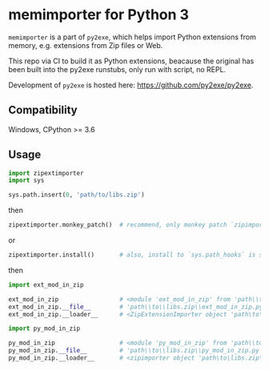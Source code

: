 memimporter for Python 3
========================

`memimporter` is a part of `py2exe`, which helps import Python extensions from
memory, e.g. extensions from Zip files or Web.

This repo via CI to build it as Python extensions, beacause the original has
been built into the py2exe runstubs, only run with script, no REPL.

Development of `py2exe` is hosted here: https://github.com/py2exe/py2exe.


Compatibility
-------------

Windows, CPython >= 3.6


Usage
-----

```python
import zipextimporter
import sys

sys.path.insert(0, 'path/to/libs.zip')
```

then

```python
zipextimporter.monkey_patch()  # recommend, only monkey patch `zipimport.zipimporter`
```

or

```python
zipextimporter.install()       # also, install to `sys.path_hooks` is still available
```

then

```python
import ext_mod_in_zip

ext_mod_in_zip                 # <module 'ext_mod_in_zip' from 'path\\to\\libs.zip\\ext_mod_in_zip.pyd'>
ext_mod_in_zip.__file__        # 'path\\to\\libs.zip\\ext_mod_in_zip.pyd'>
ext_mod_in_zip.__loader__      # <ZipExtensionImporter object 'path\to\libs.zip\'>

import py_mod_in_zip

py_mod_in_zip                  # <module 'py_mod_in_zip' from 'path\\to\\libs.zip\\py_mod_in_zip.py'>
py_mod_in_zip.__file__         # 'path\\to\\libs.zip\\py_mod_in_zip.py'>
py_mod_in_zip.__loader__       # <zipimporter object 'path\to\libs.zip\'>
```
